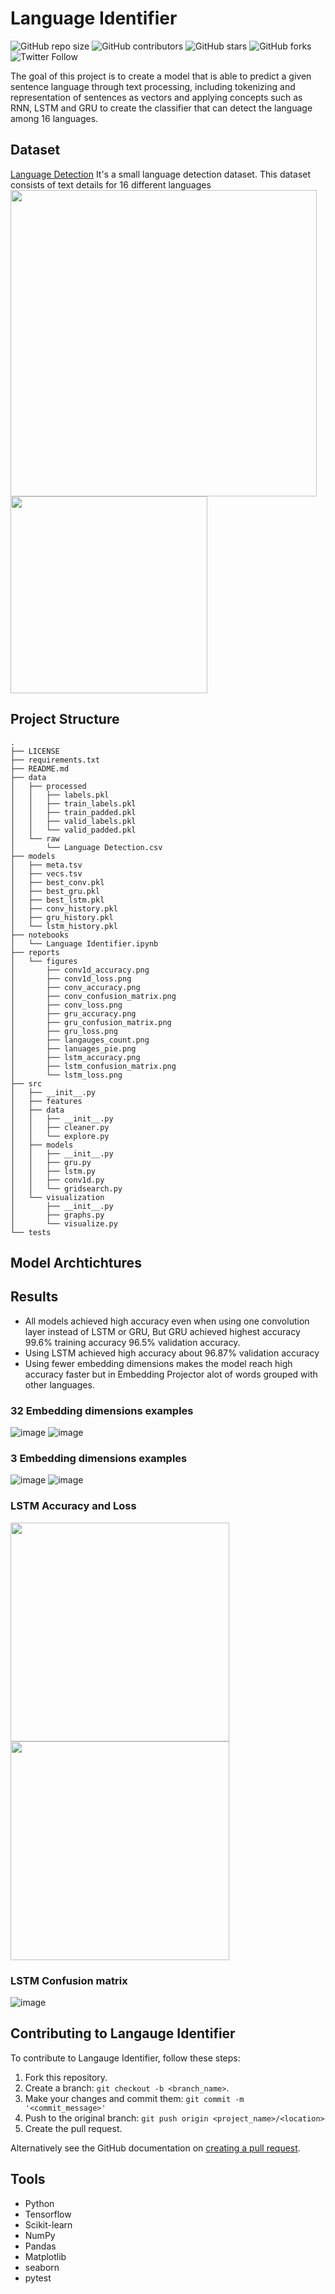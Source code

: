 # Language Identifier
![GitHub repo size](https://img.shields.io/github/repo-size/hossamasaad/Language-Identifier)
![GitHub contributors](https://img.shields.io/github/contributors/hossamasaad/Language-Identifier)
![GitHub stars](https://img.shields.io/github/stars/hossamasaad/Language-Identifier?style=social)
![GitHub forks](https://img.shields.io/github/forks/hossamasaad/Language-Identifier?style=social)
![Twitter Follow](https://img.shields.io/twitter/follow/hossamasaad10?style=social)

The goal of this project is to create a model that is able to predict a given sentence language through text processing,  including tokenizing and representation of sentences as vectors and applying concepts such as RNN, LSTM and GRU to create the classifier that can detect the language among 16 languages.

## Dataset
[Language Detection](https://www.kaggle.com/basilb2s/language-detection) It's a small language detection dataset. This dataset consists of text details for 16 different languages
<img src="https://github.com/hossamasaad/Language-Identifier/blob/main/reports/figures/langauges_count.png" width="490"> <img src="https://github.com/hossamasaad/Language-Identifier/blob/main/reports/figures/lanuages_pie.png" width="315">


## Project Structure
```
.
├── LICENSE
├── requirements.txt
├── README.md
├── data
│   ├── processed
│   │   ├── labels.pkl
│   │   ├── train_labels.pkl
│   │   ├── train_padded.pkl
│   │   ├── valid_labels.pkl
│   │   └── valid_padded.pkl
│   └── raw
│       └── Language Detection.csv
├── models
│   ├── meta.tsv
│   ├── vecs.tsv
│   ├── best_conv.pkl
│   ├── best_gru.pkl
│   ├── best_lstm.pkl
│   ├── conv_history.pkl
│   ├── gru_history.pkl
│   └── lstm_history.pkl
├── notebooks
│   └── Language Identifier.ipynb
├── reports
│   └── figures
│       ├── conv1d_accuracy.png
│       ├── conv1d_loss.png
│       ├── conv_accuracy.png
│       ├── conv_confusion_matrix.png
│       ├── conv_loss.png
│       ├── gru_accuracy.png
│       ├── gru_confusion_matrix.png
│       ├── gru_loss.png
│       ├── langauges_count.png
│       ├── lanuages_pie.png
│       ├── lstm_accuracy.png
│       ├── lstm_confusion_matrix.png
│       └── lstm_loss.png
├── src
│   ├── __init__.py
│   ├── features
│   ├── data
│   │   ├── __init__.py
│   │   ├── cleaner.py
│   │   └── explore.py
│   ├── models
│   │   ├── __init__.py
│   │   ├── gru.py
│   │   ├── lstm.py
│   │   ├── conv1d.py
│   │   └── gridsearch.py
│   └── visualization
│       ├── __init__.py
│       ├── graphs.py
│       └── visualize.py
└── tests
```

## Model Archtichtures


## Results
- All models achieved high accuracy even when using one convolution layer instead of LSTM or GRU, But GRU achieved highest accuracy 99.6% training accuracy 96.5% validation accuracy.
- Using LSTM achieved high accuracy about 96.87% validation accuracy  
- Using fewer embedding dimensions makes the model reach high accuracy faster but in Embedding Projector alot of words grouped with other languages.

### 32 Embedding dimensions examples

![image](https://user-images.githubusercontent.com/40635600/154850829-83a647c9-cb9f-4309-a70f-30b56f2aa672.png)
![image](https://user-images.githubusercontent.com/40635600/154850851-52c50dba-9e70-43ce-94fb-71d0b78e587f.png)

### 3 Embedding dimensions examples

![image](https://user-images.githubusercontent.com/40635600/154851278-204897f7-b175-49ad-bc5a-1de80b4c0118.png)
![image](https://user-images.githubusercontent.com/40635600/154851317-3983482c-8d54-41b2-8240-ab300c5c75f9.png)

### LSTM Accuracy and Loss
<img src="https://github.com/hossamasaad/Language-Identifier/blob/main/reports/figures/lstm_accuracy.png" width="350"> <img src="https://github.com/hossamasaad/Language-Identifier/blob/main/reports/figures/lstm_loss.png" width="350">



### LSTM Confusion matrix
![image](https://github.com/hossamasaad/Language-Identifier/blob/main/reports/figures/lstm_confusion_matrix.png)


## Contributing to Langauge Identifier

To contribute to Langauge Identifier, follow these steps:

1. Fork this repository.
2. Create a branch: `git checkout -b <branch_name>`.
3. Make your changes and commit them: `git commit -m '<commit_message>'`
4. Push to the original branch: `git push origin <project_name>/<location>`
5. Create the pull request.

Alternatively see the GitHub documentation on [creating a pull request](https://help.github.com/en/github/collaborating-with-issues-and-pull-requests/creating-a-pull-request).



## Tools
- Python
- Tensorflow
- Scikit-learn
- NumPy
- Pandas
- Matplotlib
- seaborn
- pytest
